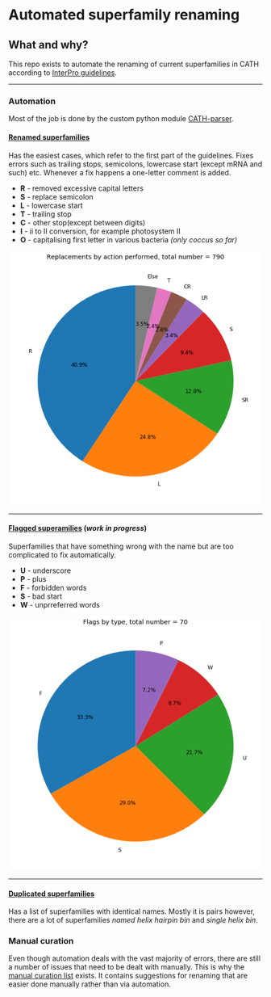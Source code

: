 # Automated superfamily renaming
## What and why?
This repo exists to automate the renaming of current superfamilies in CATH according to [InterPro guidelines](./InterPro_guidelines.md).
***

### Automation

Most of the job is done by the custom python module [CATH-parser](CATH_parser.py).

#### [Renamed superfamilies](./results/renamed_superfamilies.tsv)
Has the easiest cases, which refer to the first part of the guidelines. Fixes errors such as trailing stops, semicolons, lowercase start (except mRNA and such) etc. Whenever a fix happens a one-letter comment is added.
* **R** - removed excessive capital letters
* **S** - replace semicolon
* **L** - lowercase start
* **T** - trailing stop
* **C** - other stop(except between digits)
* **I** - ii to II conversion, for example photosystem II
* **O** - capitalising first letter in various bacteria *(only coccus so far)*

![replace](./plots/replacement.png)
 ***
#### [Flagged superamilies]('./results/flagged,tsv') (*work in progress*)
Superfamilies that have something wrong with the name but are too complicated to fix automatically.
* **U** - underscore
* **P** - plus
* **F** - forbidden words
* **S** - bad start
* **W** - unprreferred words

![flag](./plots/flags.png)
***
#### [Duplicated superfamilies](./results/duplicates.tsv)
Has a list of superfamilies with identical names. Mostly it is pairs however, there are a lot of superfamilies *named helix hairpin bin* and *single helix bin*.

### Manual curation

Even though automation deals with the vast majority of errors, there are still a number of issues that need to be dealt with manually. This is why the [manual curation list](./manual_curation_flags.tsv) exists. It contains suggestions for renaming that are easier done manually rather than via automation.
